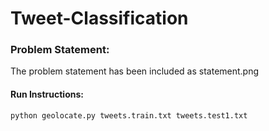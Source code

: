# Tweet-Classification

### Problem Statement:
The problem statement has been included as statement.png 

#### Run Instructions:
```python geolocate.py tweets.train.txt tweets.test1.txt```
